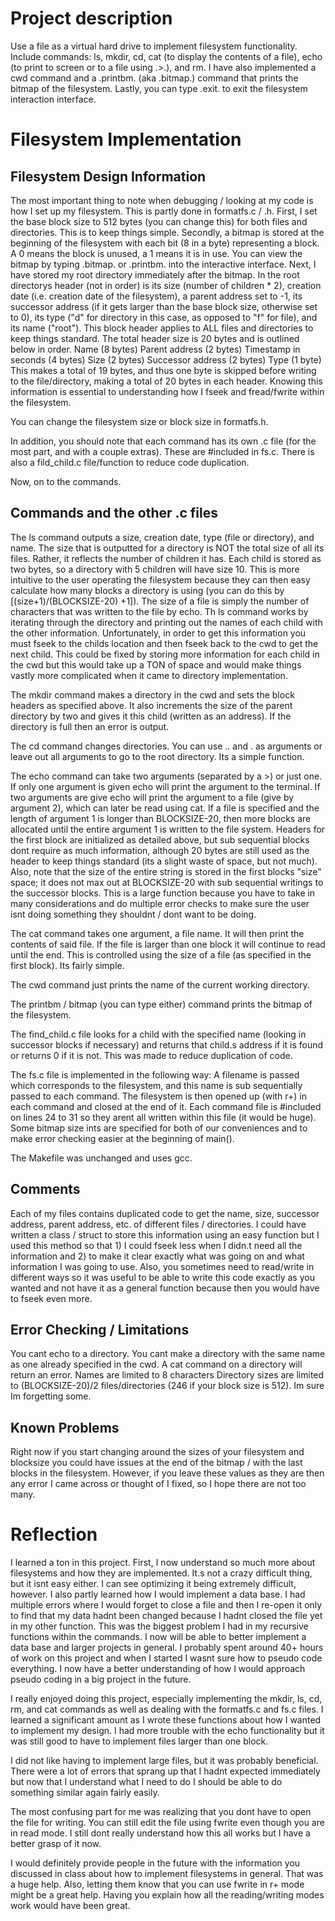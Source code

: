 # Project description

Use a file as a virtual hard drive to implement filesystem functionality. Include commands: ls, mkdir, cd, cat (to display the contents of a file), echo (to print to screen or to a file using .>.), and rm. I have also implemented a cwd command and a .printbm. (aka .bitmap.) command that prints the bitmap of the filesystem. Lastly, you can type .exit. to exit the filesystem interaction interface.
 
# Filesystem Implementation

## Filesystem Design Information

The most important thing to note when debugging / looking at my code is how I set up my filesystem. This is partly done in formatfs.c / .h. First, I set the base block size to 512 bytes (you can change this) for both files and directories. This is to keep things simple. Secondly, a bitmap is stored at the beginning of the filesystem with each bit (8 in a byte) representing a block. A 0 means the block is unused, a 1 means it is in use. You can view the bitmap by typing .bitmap. or .printbm. into the interactive interface. Next, I have stored my root directory immediately after the bitmap. In the root directorys header (not in order) is its size (number of children * 2), creation date (i.e. creation date of the filesystem), a parent address set to -1, its successor address (if it gets larger than the base block size, otherwise set to 0), its type ("d" for directory in this case, as opposed to "f" for file), and its name ("root"). This block header applies to ALL files and directories to keep things standard. The total header size is 20 bytes and is outlined below in order.
Name (8 bytes)
Parent address (2 bytes)
Timestamp in seconds (4 bytes)
Size (2 bytes)
Successor address (2 bytes)
Type (1 byte)
This makes a total of 19 bytes, and thus one byte is skipped before writing to the file/directory, making a total of 20 bytes in each header.
Knowing this information is essential to understanding how I fseek and fread/fwrite within the filesystem.

You can change the filesystem size or block size in formatfs.h.

In addition, you should note that each command has its own .c file (for the most part, and with a couple extras). These are #included in fs.c. There is also a fild_child.c file/function to reduce code duplication.

Now, on to the commands.

## Commands and the other .c files

The ls command outputs a size, creation date, type (file or directory), and name. The size that is outputted for a directory is NOT the total size of all its files. Rather, it reflects the number of children it has. Each child is stored as two bytes, so a directory with 5 children will have size 10. This is more intuitive to the user operating the filesystem because they can then easy calculate how many blocks a directory is using (you can do this by [(size+1)/(BLOCKSIZE-20) +1]). The size of a file is simply the number of characters that was written to the file by echo. Th ls command works by iterating through the directory and printing out the names of each child with the other information. Unfortunately, in order to get this information you must fseek to the childs location and then fseek back to the cwd to get the next child. This could be fixed by storing more information for each child in the cwd but this would take up a TON of space and would make things vastly more complicated when it came to directory implementation.

The mkdir command makes a directory in the cwd and sets the block headers as specified above. It also increments the size of the parent directory by two and gives it this child (written as an address). If the directory is full then an error is output.

The cd command changes directories. You can use .. and . as arguments or leave out all arguments to go to the root directory. Its a simple function.

The echo command can take two arguments (separated by a >) or just one. If only one argument is given echo will print the argument to the terminal. If two arguments are give echo will print the argument to a file (give by argument 2), which can later be read using cat. If a file is specified and the length of argument 1 is longer than BLOCKSIZE-20, then more blocks are allocated until the entire argument 1 is written to the file system. Headers for the first block are initialized as detailed above, but sub sequential blocks dont require as much information, although 20 bytes are still used as the header to keep things standard (its a slight waste of space, but not much). Also, note that the size of the entire string is stored in the first blocks "size" space; it does not max out at BLOCKSIZE-20 with sub sequential writings to the successor blocks. This is a large function because you have to take in many considerations and do multiple error checks to make sure the user isnt doing something they shouldnt / dont want to be doing.

The cat command takes one argument, a file name. It will then print the contents of said file. If the file is larger than one block it will continue to read until the end. This is controlled using the size of a file (as specified in the first block). Its fairly simple.

The cwd command just prints the name of the current working directory.

The printbm / bitmap (you can type either) command prints the bitmap of the filesystem.

The find_child.c file looks for a child with the specified name (looking in successor blocks if necessary) and returns that child.s address if it is found or returns 0 if it is not. This was made to reduce duplication of code.

The fs.c file is implemented in the following way: A filename is passed which corresponds to the filesystem, and this name is sub sequentially passed to each command. The filesystem is then opened up (with r+) in each command and closed at the end of it. Each command file is #included on lines 24 to 31 so they arent all written within this file (it would be huge). Some bitmap size ints are specified for both of our conveniences and to make error checking easier at the beginning of main().

The Makefile was unchanged and uses gcc. 

## Comments

Each of my files contains duplicated code to get the name, size, successor address, parent address, etc. of different files / directories. I could have written a class / struct to store this information using an easy function but I used this method so that 1) I could fseek less when I didn.t need all the information and 2) to make it clear exactly what was going on and what information I was going to use. Also, you sometimes need to read/write in different ways so it was useful to be able to write this code exactly as you wanted and not have it as a general function because then you would have to fseek even more.

## Error Checking / Limitations

You cant echo to a directory.
You cant make a directory with the same name as one already specified in the cwd.
A cat command on a directory will return an error.
Names are limited to 8 characters
Directory sizes are limited to (BLOCKSIZE-20)/2 files/directories (246 if your block size is 512).
Im sure Im forgetting some.

## Known Problems

Right now if you start changing around the sizes of your filesystem and blocksize you could have issues at the end of the bitmap / with the last blocks in the filesystem. However, if you leave these values as they are then any error I came across or thought of I fixed, so I hope there are not too many.

# Reflection

I learned a ton in this project. First, I now understand so much more about filesystems and how they are implemented. It.s not a crazy difficult thing, but it isnt easy either. I can see optimizing it being extremely difficult, however. I also partly learned how I would implement a data base. I had multiple errors where I would forget to close a file and then I re-open it only to find that my data hadnt been changed because I hadnt closed the file yet in my other function. This was the biggest problem I had in my recursive functions within the commands. I now will be able to better implement a data base and larger projects in general. I probably spent around 40+ hours of work on this project and when I started I wasnt sure how to pseudo code everything. I now have a better understanding of how I would approach pseudo coding in a big project in the future.

I really enjoyed doing this project, especially implementing the mkdir, ls, cd, rm, and cat commands as well as dealing with the formatfs.c and fs.c files. I learned a significant amount as I wrote these functions about how I wanted to implement my design. I had more trouble with the echo functionality but it was still good to have to implement files larger than one block.

I did not like having to implement large files, but it was probably beneficial. There were a lot of errors that sprang up that I hadnt expected immediately but now that I understand what I need to do I should be able to do something similar again fairly easily.

The most confusing part for me was realizing that you dont have to open the file for writing. You can still edit the file using fwrite even though you are in read mode. I still dont really understand how this all works but I have a better grasp of it now.

I would definitely provide people in the future with the information you discussed in class about how to implement filesystems in general. That was a huge help. Also, letting them know that you can use fwrite in r+ mode might be a great help. Having you explain how all the reading/writing modes work would have been great.

